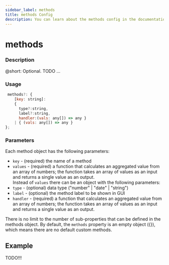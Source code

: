 ```yaml
---
sidebar_label: methods
title: methods Config
description: You can learn about the methods config in the documentation of the DHTMLX JavaScript Pivot library. Browse developer guides and API reference, try out code examples and live demos, and download a free 30-day evaluation version of DHTMLX Pivot.
---
```


# methods

### Description

@short: Optional. TODO ... 

### Usage

~~~jsx 
 methods?: {
    [key: string]:
    {
      type?:string,
      label?:string,
      handler:(vals: any[]) => any }
    | { (vals: any[]) => any }
};
~~~

### Parameters

Each method object has the following parameters: 

- `key` - (required) the name of a method
- `values` - (required) a function that calculates an aggregated value from an array of numbers; the function takes an array of values as an input and returns a single value as an output.  
Instead of `values` there can be an object with the following parameters:
- `type` - (optional) data type ("number" | "date" | "string")
- `label` - (optional) the method label to be shown in GUI
- `handler` - (required) a function that calculates an aggregated value from an array of numbers; the function takes an array of values as an input and returns a single value as an output. 

There is no limit to the number of sub-properties that can be defined in the methods object. By default, the `methods` property is an empty object ({}), which means there are no default custom methods.

## Example

TODO!!!
